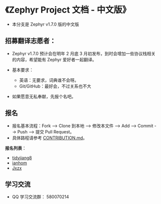 ﻿# 《Zephyr Project 文档 - 中文版》

- 本分支是 Zephyr v1.7.0 版的中文版

## 招募翻译志愿者：

- Zephyr v1.7.0 预计会在明年 2 月底 3 月初发布，到时会增加一些协议栈相关的内容，希望能有 Zephyr 爱好者一起翻译。
- 基本要求：
  - 英语：无要求，词典谁不会呀。
  - Git/GitHub：最好会，不过关系也不大

- 如果愿意无私奉献，先报个名吧。

## 报名

- 报名基本流程：Fork --> Clone 到本地  --> 修改本文件 --> Add --> Commit --> Push --> 提交 Pull Request。
- 具体路程请参考 [CONTRIBUTION.md](CONTRIBUTION.md)。

**报名列表**：
- [tidyjiang8](https://github.com/tidyjiang8)
- [ianhom](https://github.com/ianhom)
- [Jxzx](https://github.com/Jxzx)

## 学习交流

- QQ 学习交流群： 580070214
